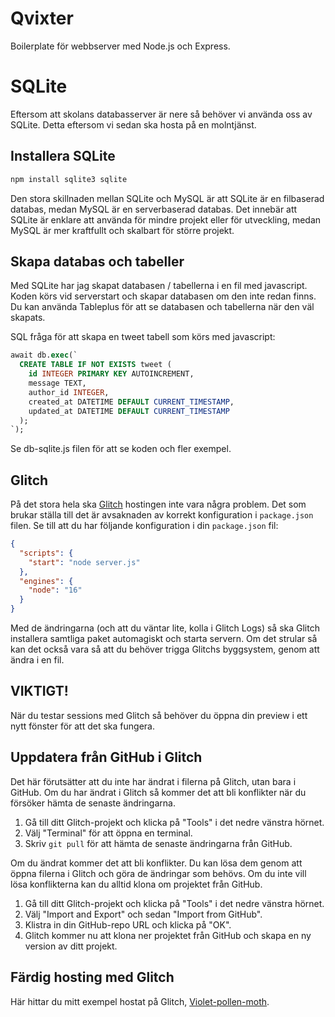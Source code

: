 # Qvixter

Boilerplate för webbserver med Node.js och Express.

# SQLite

Eftersom att skolans databasserver är nere så behöver vi använda oss av SQLite. Detta eftersom vi sedan ska hosta på en molntjänst.

## Installera SQLite
```bash
npm install sqlite3 sqlite
```

Den stora skillnaden mellan SQLite och MySQL är att SQLite är en filbaserad databas, medan MySQL är en serverbaserad databas. Det innebär att SQLite är enklare att använda för mindre projekt eller för utveckling, medan MySQL är mer kraftfullt och skalbart för större projekt.

## Skapa databas och tabeller

Med SQLite har jag skapat databasen / tabellerna i en fil med javascript. Koden körs vid serverstart och skapar databasen om den inte redan finns. Du kan använda Tableplus för att se databasen och tabellerna när den väl skapats.

SQL fråga för att skapa en tweet tabell som körs med javascript:

```sql
await db.exec(`
  CREATE TABLE IF NOT EXISTS tweet (
    id INTEGER PRIMARY KEY AUTOINCREMENT,
    message TEXT,
    author_id INTEGER,
    created_at DATETIME DEFAULT CURRENT_TIMESTAMP,
    updated_at DATETIME DEFAULT CURRENT_TIMESTAMP
  );
`);
```

Se db-sqlite.js filen för att se koden och fler exempel.

## Glitch

På det stora hela ska [Glitch](https://glitch.com/) hostingen inte vara några problem. Det som brukar ställa till det är avsaknaden av korrekt konfiguration i `package.json` filen. Se till att du har följande konfiguration i din `package.json` fil:

```json
{
  "scripts": {
    "start": "node server.js"
  },
  "engines": {
    "node": "16"
  }
}
```

Med de ändringarna (och att du väntar lite, kolla i Glitch Logs) så ska Glitch installera samtliga paket automagiskt och starta servern. Om det strular så kan det också vara så att du behöver trigga Glitchs byggsystem, genom att ändra i en fil.

## VIKTIGT!

När du testar sessions med Glitch så behöver du öppna din preview i ett nytt fönster för att det ska fungera.

## Uppdatera från GitHub i Glitch

Det här förutsätter att du inte har ändrat i filerna på Glitch, utan bara i GitHub. Om du har ändrat i Glitch så kommer det att bli konflikter när du försöker hämta de senaste ändringarna.

1. Gå till ditt Glitch-projekt och klicka på "Tools" i det nedre vänstra hörnet.
2. Välj "Terminal" för att öppna en terminal.
3. Skriv `git pull` för att hämta de senaste ändringarna från GitHub.

Om du ändrat kommer det att bli konflikter. Du kan lösa dem genom att öppna filerna i Glitch och göra de ändringar som behövs. Om du inte vill lösa konflikterna kan du alltid klona om projektet från GitHub.

1. Gå till ditt Glitch-projekt och klicka på "Tools" i det nedre vänstra hörnet.
2. Välj "Import and Export" och sedan "Import from GitHub".
3. Klistra in din GitHub-repo URL och klicka på "OK".
4. Glitch kommer nu att klona ner projektet från GitHub och skapa en ny version av ditt projekt.

## Färdig hosting med Glitch

Här hittar du mitt exempel hostat på Glitch, [Violet-pollen-moth](https://violet-pollen-moth.glitch.me/).

